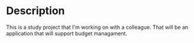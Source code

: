 ﻿# Description

This is a study project that I'm working on with a colleague. That will be an application that will support budget managament. 